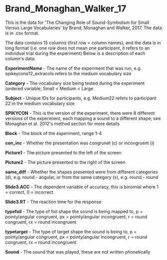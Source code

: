 # Brand_Monaghan_Walker_17

This is the data for 'The Changing Role of Sound-Symbolism for Small Versus Large Vocabularies' by Brand, Monaghan and Walker, 2017.
The data is in .csv format.

The data contains 15 columns (first row = column names), and the data is in long format (i.e. one row does not mean one participant, it refers to an individual trial during the experiment)
Below is a description of each column's data:

**ExperimentName** - The name of the experiment that was run, e.g. spikeycons12_extracols refers to the medium vocabulary size

**Category** - The vocabulary size being tested during the experiment (ordered variable, Small < Medium < Large

**Subject** - Unique IDs for participants, e.g. Medium22 refers to participant 22 in the medium vocabulary size

**SPIKYCON** - This is the version of the experiment, there were 8 different versions of the experiment, each mapping a sound to a different shape, see Monaghan et al. 2012's method section for more details

**Block** - The block of the experiment, range 1-4

**con_inc** - Whether the presentation was congrunet (c) or incongruent (i)

**Picture1** - The picture presented to the left of the screen

**Picture2** - The picture presented to the right of the screen

**same_diff** - Whether the shapes presented were from different categories (d), e.g. round - angular, or from the same category (s), e.g. round - round

**Slide3.ACC** - The dependent variable of accuracy, this is binomial where 1 = correct, 0 = incorrect

**Slide3.RT** - The reaction time for the response

**typefoil** - The type of foil shape the sound is being mapped to, p = pointy/angular congruent, px = pointy/angular incongruent, r = round congruent, rx = round incongruent

**typetarget**  - The type of target shape the sound is being to, p = pointy/angular congruent, px = pointy/angular incongruent, r = round congruent, rx = round incongruent

**Sound** - The sound that was played, these are not written phonetically

